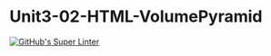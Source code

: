 # Unit3-02-HTML-VolumePyramid
[![GitHub's Super Linter](https://github.com/ICS20-Programming-Emilielsm/Unit3-02-HTML-VolumePyramid/workflows/GitHub's%20Super%20Linter/badge.svg)](https://github.com/ICS20-Programming-Emilielsm/Unit3-02-HTML-VolumePyramid/actions)